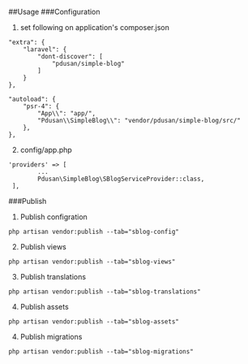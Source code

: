 ##Usage
###Configuration
1.  set following on application's composer.json
```
"extra": {
    "laravel": {
        "dont-discover": [
            "pdusan/simple-blog"
        ]
    }
},

"autoload": {
    "psr-4": {
        "App\\": "app/",
        "Pdusan\\SimpleBlog\\": "vendor/pdusan/simple-blog/src/"
    },
},
```

2. config/app.php
```
'providers' => [
        ...
        Pdusan\SimpleBlog\SBlogServiceProvider::class,
 ],
 ```
 
 ###Publish
1. Publish configration
```
php artisan vendor:publish --tab="sblog-config"
```
2. Publish views
```
php artisan vendor:publish --tab="sblog-views"
```
3. Publish translations
```
php artisan vendor:publish --tab="sblog-translations"
```
4. Publish assets
```
php artisan vendor:publish --tab="sblog-assets"
```
4. Publish migrations
```
php artisan vendor:publish --tab="sblog-migrations"
```
